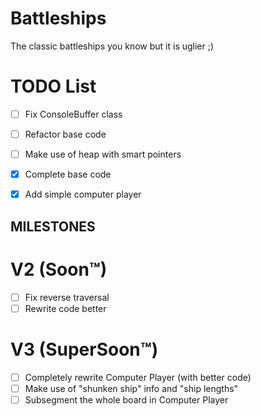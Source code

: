 # Battleships
  The classic battleships you know but it is uglier ;)

# TODO List
- [ ] Fix ConsoleBuffer class
- [ ] Refactor base code
- [ ] Make use of heap with smart pointers
- [x] Complete base code
- [x] Add simple computer player


## MILESTONES
# V2 (Soon™)
- [ ] Fix reverse traversal
- [ ] Rewrite code better
# V3 (SuperSoon™)
- [ ] Completely rewrite Computer Player (with better code)
- [ ] Make use of "shunken ship" info and "ship lengths"
- [ ] Subsegment the whole board in Computer Player
